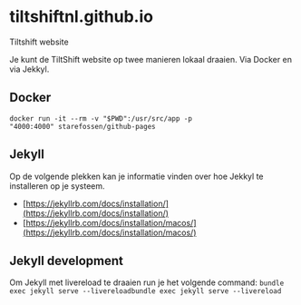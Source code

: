 # tiltshiftnl.github.io
Tiltshift website

Je kunt de TiltShift website op twee manieren lokaal draaien. Via Docker en via Jekkyl.

## Docker

```
docker run -it --rm -v "$PWD":/usr/src/app -p
"4000:4000" starefossen/github-pages
```

## Jekyll
Op de volgende plekken kan je informatie vinden over hoe Jekkyl te installeren op je systeem.

- [https://jekyllrb.com/docs/installation/](https://jekyllrb.com/docs/installation/)
- [https://jekyllrb.com/docs/installation/macos/](https://jekyllrb.com/docs/installation/macos/)


## Jekyll development
Om Jekyll met livereload te draaien run je het volgende command:
```bundle exec jekyll serve --livereloadbundle exec jekyll serve --livereload```